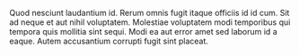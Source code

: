 Quod nesciunt laudantium id. Rerum omnis fugit itaque officiis id id cum. Sit ad neque et aut nihil voluptatem. Molestiae voluptatem modi temporibus qui tempora quis mollitia sint sequi. Modi ea aut error amet sed laborum id a eaque. Autem accusantium corrupti fugit sint placeat.